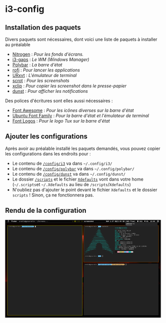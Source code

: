 # i3-config

## Installation des paquets

Divers paquets sont nécessaires, dont voici une liste de paquets à installer au préalable
* [Nitrogen](https://github.com/l3ib/nitrogen) : *Pour les fonds d'écrans.*
* [i3-gaps](https://github.com/Airblader/i3) : *Le WM (Windows Manager)*
* [Polybar](https://github.com/jaagr/polybar) : *La barre d'état*
* [rofi](https://github.com/DaveDavenport/rofi) : *Pour lancer les applications*
* [URxvt](http://software.schmorp.de/pkg/rxvt-unicode.html) : *L'émulateur de terminal*
* [scrot](https://github.com/GNOME/gnome-screenshot) : *Pour les screenshots*
* [xclip]() : *Pour copier les screenshot dans le presse-papier*
* [dunst]() : *Pour afficher les notifications*

Des polices d'écritures sont elles aussi nécessaires :
* [Font Awesome](https://fontawesome.com/) : *Pour les icônes diverses sur la barre d'état*
* [Ubuntu Font Family](https://design.ubuntu.com/font/) : *Pour la barre d'état et l'émulateur de terminal*
* [Font Logos](https://github.com/lukas-w/font-logos) : *Pour le logo Tux sur la barre d'état*
## Ajouter les configurations
Après avoir au préalable installé les paquets demandés, vous pouvez copier les configurations dans les endroits pour :

- Le contenu de [`/config/i3`](https://github.com/orakless/i3-config/tree/low-config/configs/i3) va dans `~/.config/i3/`
- Le contenu de [`/config/polybar`](https://github.com/orakless/i3-config/tree/low-config/configs/polybar) va dans `~/.config/polybar/`
- Le contenu de [`/config/dunst`](https://github.com/orakless/i3-config/tree/low-config/configs/dunst) va dans `~/.config/dunst/`
- Le dossier [`/scripts`](https://github.com/orakless/i3-config/tree/low-config/scripts) et le fichier [`Xdefaults`](https://github.com/orakless/i3-config/blob/low-config/Xdefaults) vont dans votre home (`~/.scripts`et `~/.Xdefaults` au lieu de `/scripts`/`Xdefaults`)
- N'oubliez pas d'ajouter le point devant le fichier `Xdefaults` et le dossier `scripts` ! Sinon, ça ne fonctionnera pas.

## Rendu de la configuration
![Rendu](https://github.com/orakless/i3-config/raw/low-config/rendu.png)
